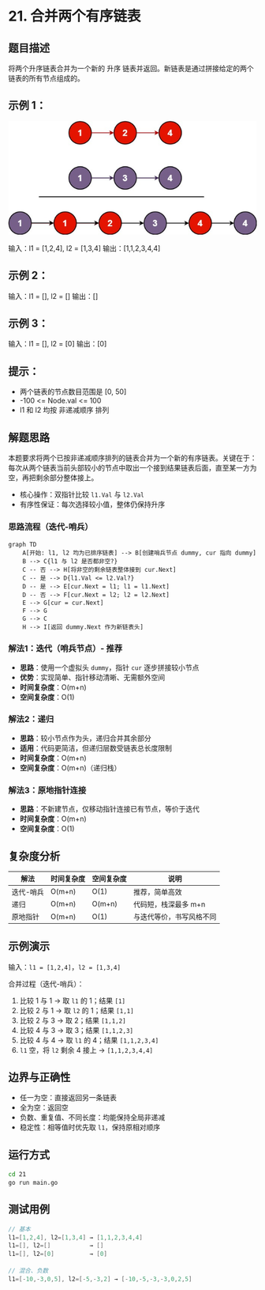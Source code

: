 # 21. 合并两个有序链表

## 题目描述

将两个升序链表合并为一个新的 升序 链表并返回。新链表是通过拼接给定的两个链表的所有节点组成的。 

## 示例 1：

![merge_ex1](./images/merge_ex1.jpg)

输入：l1 = [1,2,4], l2 = [1,3,4]
输出：[1,1,2,3,4,4]

## 示例 2：

输入：l1 = [], l2 = []
输出：[]

## 示例 3：

输入：l1 = [], l2 = [0]
输出：[0]

## 提示：

- 两个链表的节点数目范围是 [0, 50]
- -100 <= Node.val <= 100
- l1 和 l2 均按 非递减顺序 排列

## 解题思路

本题要求将两个已按非递减顺序排列的链表合并为一个新的有序链表。关键在于：每次从两个链表当前头部较小的节点中取出一个接到结果链表后面，直至某一方为空，再把剩余部分整体接上。

- 核心操作：双指针比较 `l1.Val` 与 `l2.Val`
- 有序性保证：每次选择较小值，整体仍保持升序

### 思路流程（迭代-哨兵）

```mermaid
graph TD
    A[开始: l1, l2 均为已排序链表] --> B[创建哨兵节点 dummy, cur 指向 dummy]
    B --> C{l1 与 l2 是否都非空?}
    C -- 否 --> H[将非空的剩余链表整体接到 cur.Next]
    C -- 是 --> D{l1.Val <= l2.Val?}
    D -- 是 --> E[cur.Next = l1; l1 = l1.Next]
    D -- 否 --> F[cur.Next = l2; l2 = l2.Next]
    E --> G[cur = cur.Next]
    F --> G
    G --> C
    H --> I[返回 dummy.Next 作为新链表头]
```

### 解法1：迭代（哨兵节点）- 推荐
- **思路**：使用一个虚拟头 `dummy`，指针 `cur` 逐步拼接较小节点
- **优势**：实现简单、指针移动清晰、无需额外空间
- **时间复杂度**：O(m+n)
- **空间复杂度**：O(1)

### 解法2：递归
- **思路**：较小节点作为头，递归合并其余部分
- **适用**：代码更简洁，但递归层数受链表总长度限制
- **时间复杂度**：O(m+n)
- **空间复杂度**：O(m+n)（递归栈）

### 解法3：原地指针连接
- **思路**：不新建节点，仅移动指针连接已有节点，等价于迭代
- **时间复杂度**：O(m+n)
- **空间复杂度**：O(1)

## 复杂度分析

| 解法 | 时间复杂度 | 空间复杂度 | 说明 |
| ---- | ---------- | ---------- | ---- |
| 迭代-哨兵 | O(m+n) | O(1) | 推荐，简单高效 |
| 递归 | O(m+n) | O(m+n) | 代码短，栈深最多 m+n |
| 原地指针 | O(m+n) | O(1) | 与迭代等价，书写风格不同 |

## 示例演示

输入：`l1 = [1,2,4]`，`l2 = [1,3,4]`

合并过程（迭代-哨兵）：
1. 比较 1 与 1 → 取 `l1` 的 1；结果 `[1]`
2. 比较 2 与 1 → 取 `l2` 的 1；结果 `[1,1]`
3. 比较 2 与 3 → 取 2；结果 `[1,1,2]`
4. 比较 4 与 3 → 取 3；结果 `[1,1,2,3]`
5. 比较 4 与 4 → 取 `l1` 的 4；结果 `[1,1,2,3,4]`
6. `l1` 空，将 `l2` 剩余 4 接上 → `[1,1,2,3,4,4]`

## 边界与正确性
- 任一为空：直接返回另一条链表
- 全为空：返回空
- 负数、重复值、不同长度：均能保持全局非递减
- 稳定性：相等值时优先取 `l1`，保持原相对顺序

## 运行方式

```bash
cd 21
go run main.go
```

## 测试用例

```go
// 基本
l1=[1,2,4], l2=[1,3,4] → [1,1,2,3,4,4]
l1=[], l2=[]           → []
l1=[], l2=[0]          → [0]

// 混合、负数
l1=[-10,-3,0,5], l2=[-5,-3,2] → [-10,-5,-3,-3,0,2,5]
```
